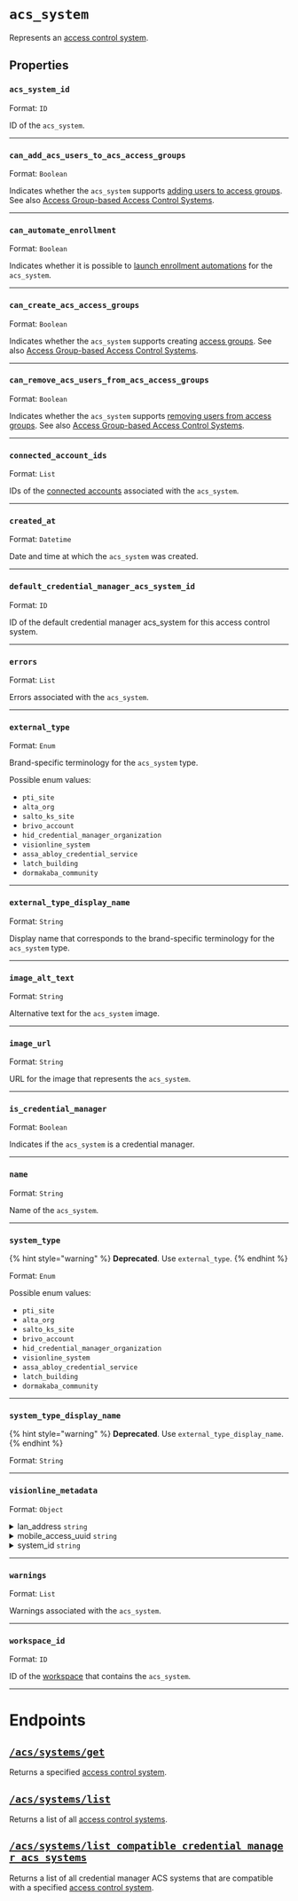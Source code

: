 # `acs_system`

Represents an [access control system](https://docs.seam.co/latest/capability-guides/access-systems).

## Properties

### `acs_system_id`

Format: `ID`

ID of the `acs_system`.


---

### `can_add_acs_users_to_acs_access_groups`

Format: `Boolean`

Indicates whether the `acs_system` supports [adding users to access groups](https://docs.seam.co/latest/capability-guides/access-systems/assigning-users-to-access-groups#add-an-acs-user-to-an-access-group). See also [Access Group-based Access Control Systems](../../../capability-guides/access-systems/understanding-access-control-system-differences.md#access-group-based-access-control-systems).


---

### `can_automate_enrollment`

Format: `Boolean`

Indicates whether it is possible to [launch enrollment automations](https://docs.seam.co/latest/capability-guides/mobile-access-in-development/issuing-mobile-credentials-from-an-access-control-system#prepare-the-phones-for-a-user-identity-to-start-receiving-mobile-credentials-using-an-enrollment-aut) for the `acs_system`.


---

### `can_create_acs_access_groups`

Format: `Boolean`

Indicates whether the `acs_system` supports creating [access groups](https://docs.seam.co/latest/capability-guides/access-systems/assigning-users-to-access-groups). See also [Access Group-based Access Control Systems](../../../capability-guides/access-systems/understanding-access-control-system-differences.md#access-group-based-access-control-systems).


---

### `can_remove_acs_users_from_acs_access_groups`

Format: `Boolean`

Indicates whether the `acs_system` supports [removing users from access groups](https://docs.seam.co/latest/capability-guides/access-systems/assigning-users-to-access-groups#remove-an-acs-user-from-an-access-group). See also [Access Group-based Access Control Systems](../../../capability-guides/access-systems/understanding-access-control-system-differences.md#access-group-based-access-control-systems).


---

### `connected_account_ids`

Format: `List`

IDs of the [connected accounts](../../../core-concepts/connected-accounts/README.md) associated with the `acs_system`.


---

### `created_at`

Format: `Datetime`

Date and time at which the `acs_system` was created.


---

### `default_credential_manager_acs_system_id`

Format: `ID`

ID of the default credential manager acs_system for this access control system.


---

### `errors`

Format: `List`

Errors associated with the `acs_system`.


---

### `external_type`

Format: `Enum`

Brand-specific terminology for the `acs_system` type.

Possible enum values:
- `pti_site`
- `alta_org`
- `salto_ks_site`
- `brivo_account`
- `hid_credential_manager_organization`
- `visionline_system`
- `assa_abloy_credential_service`
- `latch_building`
- `dormakaba_community`


---

### `external_type_display_name`

Format: `String`

Display name that corresponds to the brand-specific terminology for the `acs_system` type.


---

### `image_alt_text`

Format: `String`

Alternative text for the `acs_system` image.


---

### `image_url`

Format: `String`

URL for the image that represents the `acs_system`.


---

### `is_credential_manager`

Format: `Boolean`

Indicates if the `acs_system` is a credential manager.


---

### `name`

Format: `String`

Name of the `acs_system`.


---

### `system_type`

{% hint style="warning" %}
**Deprecated**. Use `external_type`.
{% endhint %}

Format: `Enum`

Possible enum values:
- `pti_site`
- `alta_org`
- `salto_ks_site`
- `brivo_account`
- `hid_credential_manager_organization`
- `visionline_system`
- `assa_abloy_credential_service`
- `latch_building`
- `dormakaba_community`


---

### `system_type_display_name`

{% hint style="warning" %}
**Deprecated**. Use `external_type_display_name`.
{% endhint %}

Format: `String`


---

### `visionline_metadata`

Format: `Object`

<details>
<summary>lan_address <code>string</code></summary>
IP address or hostname of the main Visionline server relative to the Seam Bridge on the local network.
</details>
<details>
<summary>mobile_access_uuid <code>string</code></summary>
Keyset loaded into a reader. Mobile keys and reader administration tools securely authenticate only with readers programmed with a matching keyset.
</details>
<details>
<summary>system_id <code>string</code></summary>
Unique ID assigned by the ASSA ABLOY licensing team that identifies each hotel in your credential manager.
</details>

---

### `warnings`

Format: `List`

Warnings associated with the `acs_system`.


---

### `workspace_id`

Format: `ID`

ID of the [workspace](../../../core-concepts/workspaces/README.md) that contains the `acs_system`.


---

# Endpoints

## [`/acs/systems/get`](./get.md)

Returns a specified [access control system](https://docs.seam.co/latest/capability-guides/access-systems).
## [`/acs/systems/list`](./list.md)

Returns a list of all [access control systems](https://docs.seam.co/latest/capability-guides/access-systems).
## [`/acs/systems/list_compatible_credential_manager_acs_systems`](./list_compatible_credential_manager_acs_systems.md)

Returns a list of all credential manager ACS systems that are compatible with a specified
[access control system](https://docs.seam.co/latest/capability-guides/access-systems).
